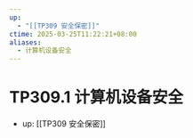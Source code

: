 ```yaml
---
up:
  - "[[TP309 安全保密]]"
ctime: 2025-03-25T11:22:21+08:00
aliases:
  - 计算机设备安全
---
```


# TP309.1 计算机设备安全

- up: [[TP309 安全保密]]
